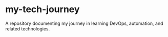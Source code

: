 # my-tech-journey
A repository documenting my journey in learning DevOps, automation, and related technologies.
